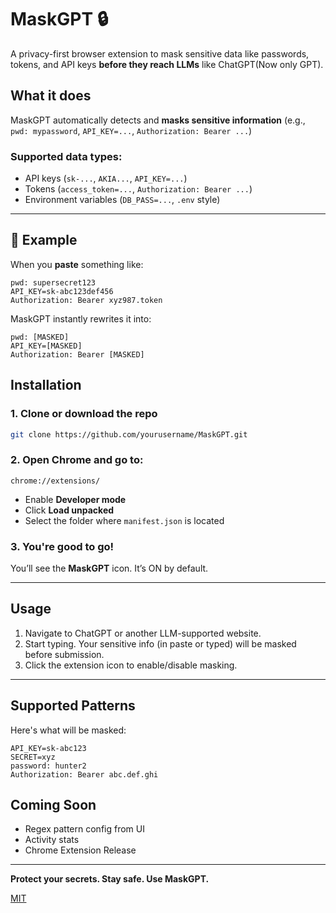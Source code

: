 
# MaskGPT 🔒
A privacy-first browser extension to mask sensitive data like passwords, tokens, and API keys **before they reach LLMs** like ChatGPT(Now only GPT).


## What it does

MaskGPT automatically detects and **masks sensitive information** (e.g., `pwd: mypassword`, `API_KEY=...`, `Authorization: Bearer ...`) 

###  Supported data types:
- API keys (`sk-...`, `AKIA...`, `API_KEY=...`)
- Tokens (`access_token=...`, `Authorization: Bearer ...`)
- Environment variables (`DB_PASS=...`, `.env` style)

---

## 🧪 Example

When you **paste** something like:

```
pwd: supersecret123
API_KEY=sk-abc123def456
Authorization: Bearer xyz987.token
```

MaskGPT instantly rewrites it into:

```
pwd: [MASKED]
API_KEY=[MASKED]
Authorization: Bearer [MASKED]
````


##  Installation

### 1. Clone or download the repo

```bash
git clone https://github.com/yourusername/MaskGPT.git
````

### 2. Open Chrome and go to:

```
chrome://extensions/
```

* Enable **Developer mode**
* Click **Load unpacked**
* Select the folder where `manifest.json` is located

### 3. You're good to go!

You’ll see the **MaskGPT** icon. It’s ON by default.

---

##  Usage

1. Navigate to ChatGPT or another LLM-supported website.
2. Start typing. Your sensitive info (in paste or typed) will be masked before submission.
3. Click the extension icon to enable/disable masking.

---


##  Supported Patterns

Here's what will be masked:

```env
API_KEY=sk-abc123
SECRET=xyz
password: hunter2
Authorization: Bearer abc.def.ghi
```

## Coming Soon

*  Regex pattern config from UI
*  Activity stats
*  Chrome Extension Release
---

**Protect your secrets. Stay safe. Use MaskGPT.**


[MIT](./LICENSE)
